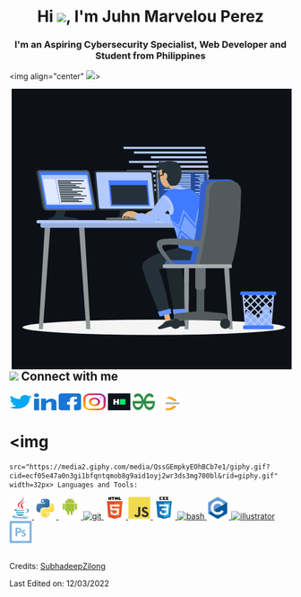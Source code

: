 <h1 align="center">Hi <img src="https://media.giphy.com/media/hvRJCLFzcasrR4ia7z/giphy.gif" width="35">, I'm Juhn Marvelou Perez</h1>
<h3 align="center">I'm an Aspiring Cybersecurity Specialist, Web Developer and Student from Philippines</h3>

<img align="center"
<a href="https://git.io/typing-svg"><img
        src="https://readme-typing-svg.herokuapp.com?font=Fira+Code&pause=1000&width=435&lines=Cybersecurity;Web+Development;PHP" ></a>>    

<p><img align="right"
        src="https://raw.githubusercontent.com/SubhadeepZilong/SubhadeepZilong/main/icons/animation_500_kxa883sd.gif"
        alt="SubhadeepZilong" /></p>



## <img src="https://media.giphy.com/media/iY8CRBdQXODJSCERIr/giphy.gif" width="30px"> Connect with me
<p align="left">
    <a href="https://twitter.com/subhadeepzilong" target="blank"><img align="center"
            src="https://raw.githubusercontent.com/SubhadeepZilong/SubhadeepZilong/main/icons/Social/twitter.svg"
            alt="subhadeepzilong" height="30" width="40" /></a>
    <a href="https://linkedin.com/in/subhadeep-chakraborty-b341a8191" target="blank"><img align="center"
            src="https://raw.githubusercontent.com/SubhadeepZilong/SubhadeepZilong/main/icons/Social/linked-in-alt.svg"
            alt="subhadeep-chakraborty-b341a8191" height="30" width="40" /></a>
    <a href="https://fb.com/subhadeep.chakraborty.555" target="blank"><img align="center"
            src="https://raw.githubusercontent.com/SubhadeepZilong/SubhadeepZilong/main/icons/Social/facebook.svg"
            alt="subhadeep.chakraborty.555" height="30" width="40" /></a>
    <a href="https://instagram.com/subhadeepzilong" target="blank"><img align="center"
            src="https://raw.githubusercontent.com/SubhadeepZilong/SubhadeepZilong/main/icons/Social/instagram.svg"
            alt="subhadeepzilong" height="30" width="40" /></a>
    <a href="https://www.hackerrank.com/subhadeepchakra3" target="blank"><img align="center"
            src="https://raw.githubusercontent.com/SubhadeepZilong/SubhadeepZilong/main/icons/Social/hackerrank.svg"
            alt="subhadeepchakra3" height="30" width="40" /></a>
    <a href="https://auth.geeksforgeeks.org/user/subhadeepchakraborty555" target="blank"><img align="center"
            src="https://raw.githubusercontent.com/SubhadeepZilong/SubhadeepZilong/main/icons/Social/geeks-for-geeks.svg"
            alt="subhadeepchakraborty555" height="30" width="40" /></a>
    <a href="https://leetcode.com/subhadeepchakraborty555/" target="blank"><img align="center"
            src="https://raw.githubusercontent.com/SubhadeepZilong/SubhadeepZilong/main/icons/Social/leet-code.svg"
            alt="subhadeepchakraborty555" height="30" width="40" /></a>
</p>



# <img
    src="https://media2.giphy.com/media/QssGEmpkyEOhBCb7e1/giphy.gif?cid=ecf05e47a0n3gi1bfqntqmob8g9aid1oyj2wr3ds3mg700bl&rid=giphy.gif"
    width=32px> Languages and Tools:

<p align="left"> <a href="https://www.java.com" target="_blank" rel="noreferrer"> <img
            src="https://raw.githubusercontent.com/devicons/devicon/master/icons/java/java-original.svg" alt="java"
            width="40" height="40" /> </a> <a href="https://www.python.org" target="_blank" rel="noreferrer"> <img
            src="https://raw.githubusercontent.com/devicons/devicon/master/icons/python/python-original.svg"
            alt="python" width="40" height="40" /> </a> <a href="https://developer.android.com" target="_blank"
        rel="noreferrer"> <img
            src="https://raw.githubusercontent.com/devicons/devicon/master/icons/android/android-original-wordmark.svg"
            alt="android" width="40" height="40" /> </a> <a href="https://git-scm.com/" target="_blank"
        rel="noreferrer"> <img src="https://www.vectorlogo.zone/logos/git-scm/git-scm-icon.svg" alt="git" width="40"
            height="40" /> </a> <a href="https://www.w3.org/html/" target="_blank" rel="noreferrer"> <img
            src="https://raw.githubusercontent.com/devicons/devicon/master/icons/html5/html5-original-wordmark.svg"
            alt="html5" width="40" height="40" /> </a> <a href="https://developer.mozilla.org/en-US/docs/Web/JavaScript"
        target="_blank" rel="noreferrer"> <img
            src="https://raw.githubusercontent.com/devicons/devicon/master/icons/javascript/javascript-original.svg"
            alt="javascript" width="40" height="40" /> </a> <a href="https://www.w3schools.com/css/" target="_blank"
        rel="noreferrer"> <img
            src="https://raw.githubusercontent.com/devicons/devicon/master/icons/css3/css3-original-wordmark.svg"
            alt="css3" width="40" height="40" /> </a> <a href="https://www.gnu.org/software/bash/" target="_blank"
        rel="noreferrer"> <img src="https://www.vectorlogo.zone/logos/gnu_bash/gnu_bash-icon.svg" alt="bash" width="40"
            height="40" /> </a> <a href="https://www.cprogramming.com/" target="_blank" rel="noreferrer"> <img
            src="https://raw.githubusercontent.com/devicons/devicon/master/icons/c/c-original.svg" alt="c" width="40"
            height="40" /> </a> <a href="https://www.adobe.com/in/products/illustrator.html" target="_blank"
        rel="noreferrer"> <img src="https://www.vectorlogo.zone/logos/adobe_illustrator/adobe_illustrator-icon.svg"
            alt="illustrator" width="40" height="40" /> </a> <a href="https://www.photoshop.com/en" target="_blank"
        rel="noreferrer"> <img
            src="https://raw.githubusercontent.com/devicons/devicon/master/icons/photoshop/photoshop-line.svg"
            alt="photoshop" width="40" height="40" /> </a> </p>

##

Credits: [SubhadeepZilong](https://github.com/SubhadeepZilong)

Last Edited on: 12/03/2022